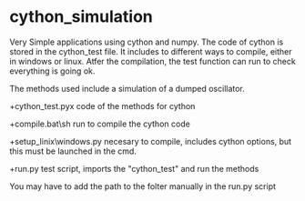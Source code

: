 # cython_simulation

Very Simple applications using cython and numpy. The code of cython is stored in the cython_test file. It includes to different ways to compile, either in windows or linux. Atfer the compilation, the test function can run to check everything is going ok.

The methods used include a simulation of a dumped oscillator.

  +cython_test.pyx code of the methods for cython
  
  +compile.bat\sh run to compile the cython code
  
  +setup_linix\windows.py necesary to compile, includes cython options, but this must be launched in the cmd.
  
  +run.py test script, imports the "cython_test" and run the methods
 
 You may have to add the path to the folter manually in the run.py script

